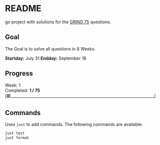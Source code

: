 # README

go project with solutions for the [GRIND 75](https://www.techinterviewhandbook.org/grind75) questions.

## Goal

The Goal is to solve all questions in 8 Weeks.

**Startday:** July 31
**Endday:** September 18 

## Progress

Week: 1\
Completed: **1 / 75**\
[🟩__________________________________________________________________________]


## Commands

Uses `just` to add commands. The following commands are available:

```makefile
just test 
just format
```
